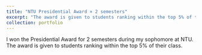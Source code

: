 ```yaml
---
title: "NTU Presidential Award × 2 semesters"
excerpt: "The award is given to students ranking within the top 5% of their class."
collection: portfolio
---
```


I won the Presidential Award for 2 semesters during my sophomore at NTU.
The award is given to students ranking within the top 5% of their class.